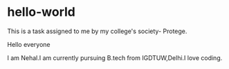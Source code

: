 # hello-world
This is a task assigned to me by my college's society- Protege.

Hello everyone

I am Nehal.I am currently pursuing B.tech from IGDTUW,Delhi.I love coding.

